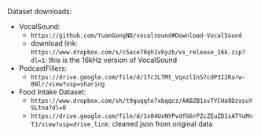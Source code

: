 Dataset downloads:

- VocalSound:
    - `https://github.com/YuanGongND/vocalsound#Download-VocalSound`
    - download link: `https://www.dropbox.com/s/c5ace70qh1vbyzb/vs_release_16k.zip?dl=1`: this is the 16kHz version of VocalSound
- PodcastFillers: 
    - `https://drive.google.com/file/d/1fc3LTMt_VqxzlInS7cdP3I2Rarw-8Nlr/view?usp=sharing`
- Food Intake Dataset:
    - `https://www.dropbox.com/sh/t9guqqte7xbqqcz/AABZB1svTYCHa9DzxsuYSLtna?dl=0`
    - `https://drive.google.com/file/d/1v04UxNYPvdfG6rPZcZEuZD1sATYuMnTJ/view?usp=drive_link`: cleaned json from original data

